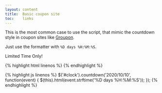 ```yaml
---
layout: content
title:  Basic coupon site
toc:    links
---
```


This is the most common case to use the script, that mimic the countdown style in coupon sites like [Groupon](http://www.groupon.com/browse/miami). 

Just use the formatter with `%D days %H:%M:%S`.


<div class="basic-coupon">
    Limited Time Only!
    <span id="clock"></span>
</div>

<script type="text/javascript">
    // 10 days from now!
    var date = new Date(new Date().valueOf() + 10 * 24 * 60 * 60 * 1000);

    $('#clock').countdown(date, function(event) {
        $(this).html(event.strftime('%D days %H:%M:%S'));
    });
</script>

{% highlight html linenos %}
<span id="clock"></span>
{% endhighlight %}

{% highlight js linenos %}
$('#clock').countdown('2020/10/10', function(event) {
    $(this).html(event.strftime('%D days %H:%M:%S'));
});
{% endhighlight %}